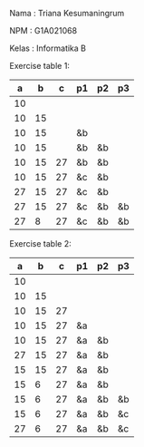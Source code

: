 Nama : Triana Kesumaningrum

NPM : G1A021068

Kelas : Informatika B


Exercise table 1: 

| a   | b   | c   | p1  | p2  | p3  |
| --- | --- | --- | --- | --- | --- |
| 10  |     |     |     |     |     |
| 10  | 15  |     |     |     |     |
| 10  | 15  |     | &b  |     |     |
| 10  | 15  |     | &b  | &b  |     |
| 10  | 15  | 27  | &b  | &b  |     |
| 10  | 15  | 27  | &c  | &b  |     |
| 27  | 15  | 27  | &c  | &b  |     |
| 27  | 15  | 27  | &c  | &b  | &b  |
| 27  | 8   | 27  | &c  | &b  | &b  | 



Exercise table 2:

| a   | b   | c   | p1  | p2  | p3  |
| --- | --- | --- | --- | --- | --- |
| 10  |     |     |     |     |     |
| 10  | 15  |     |     |     |     |
| 10  | 15  | 27  |     |     |     |
| 10  | 15  | 27  | &a  |     |     |
| 10  | 15  | 27  | &a  | &b  |     |
| 27  | 15  | 27  | &a  | &b  |     |
| 15  | 15  | 27  | &a  | &b  |     |
| 15  | 6   | 27  | &a  | &b  |     |
| 15  | 6   | 27  | &a  | &b  |  &b |
| 15  | 6   | 27  | &a  | &b  |  &c |
| 27  | 6   | 27  | &a  | &b  |  &c |
